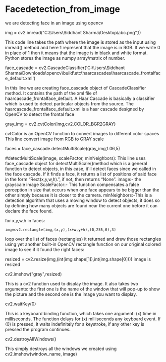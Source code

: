 # Facedetection_from_image
we are detecting face in an image using opencv 

img = cv2.imread("C:\\Users\\Siddhant Sharma\\Desktop\\abc.png",1)

This code line takes the path where the image is stored as the input using imread() method 
and here 1 represent that the image is in RGB. 
If we write 0 in place of 1 then it means that the image is in black and white format.
Python stores the image as numpy array/matrix of number.


face_cascade = cv2.CascadeClassifier('C:\\Users\\Siddhant Sharma\\Downloads\\opencv\\build\\etc\\haarcascades\\haarcascade_frontalface_default.xml')

In this line we are creating face_cascade object of CascadeClassifier method.
It contains the path of the xml file of haarcascade_frontalface_default.
A Haar Cascade is basically a classifier which is used to detect particular objects from the source.
The haarcascade_frontalface_default.xml is a haar cascade designed by OpenCV to detect the frontal face

gray_img = cv2.cvtColor(img,cv2.COLOR_BGR2GRAY)

cvtColor is an OpenCV function to convert images to different color spaces
This line convert image from RGB to GRAY scale

faces = face_cascade.detectMultiScale(gray_img,1.06,5)

#detectMultiScale(image, scaleFactor, minNeighbors):
This line uses face_cascade object for detectMultiScale()method which is a general function to detect objects, in this case, it'll detect faces since we called in the face cascade. 
If it finds a face, it returns a list of positions of said face in the form “Rect(x,y,w,h).”, if not, then returns “None”.
image:- the grayscale image
ScaleFactor:- This function compensates a false perception in size that occurs when one face appears to be bigger than the other simply because it is closer to the camera.
minNeighbors:-This is a detection algorithm that uses a moving window to detect objects, 
it does so by defining how many objects are found near the current one before it can declare the face found.

for x,y,w,h in faces:

    img=cv2.rectangle(img,(x,y),(x+w,y+h),(0,255,0),3)

loop over the list of faces (rectangles) it returned and drew those rectangles using yet another built-in OpenCV rectangle function on our original colored image to see if it found the right faces:

resized = cv2.resize(img,(int(img.shape[1]),int(img.shape[0])))
image is resized

cv2.imshow("gray",resized)

This is a cv2 function used to display the image.
It also takes two arguments: the first one is the name of the window that will pop-up to show the picture and the second one is the image you want to display.

cv2.waitKey(0)

This is a keyboard binding function, which takes one argument: (x) time in milliseconds.
The function delays for (x) milliseconds any keyboard event.
If (0) is pressed, it waits indefinitely for a keystroke, if any other key is pressed the program continues.

cv2.destroyAllWindows()

This simply destroys all the windows we created using cv2.imshow(window_name, image)

